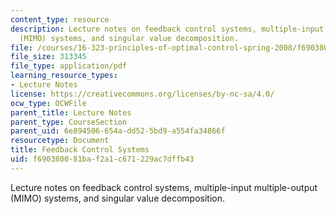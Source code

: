 ```yaml
---
content_type: resource
description: Lecture notes on feedback control systems, multiple-input multiple-output
  (MIMO) systems, and singular value decomposition.
file: /courses/16-323-principles-of-optimal-control-spring-2008/f690380081baf2a1c671229ac7dffb43_lec14.pdf
file_size: 313345
file_type: application/pdf
learning_resource_types:
- Lecture Notes
license: https://creativecommons.org/licenses/by-nc-sa/4.0/
ocw_type: OCWFile
parent_title: Lecture Notes
parent_type: CourseSection
parent_uid: 6e894506-654a-dd52-5bd9-a554fa34866f
resourcetype: Document
title: Feedback Control Systems
uid: f6903800-81ba-f2a1-c671-229ac7dffb43
---
```

Lecture notes on feedback control systems, multiple-input multiple-output (MIMO) systems, and singular value decomposition.